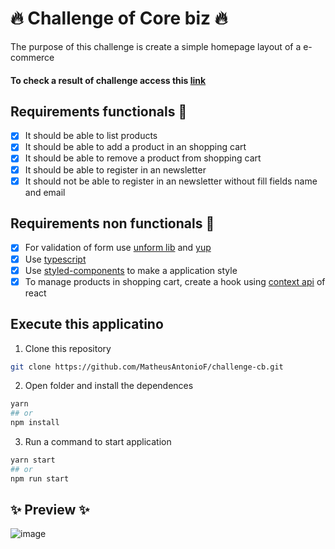 # 🔥 Challenge of Core biz 🔥

The purpose of this challenge is create a simple homepage layout of a e-commerce

#### To check a result of challenge access this [link](https://festive-austin-f007b1.netlify.app/)

## Requirements functionals 👷

- [x] It should be able to list products
- [x] It should be able to add a product in an shopping cart
- [x] It should be able to remove a product from shopping cart
- [x] It should be able to register in an newsletter
- [x] It should not be able to register in an newsletter without fill fields name and email

## Requirements non functionals 👷

- [x] For validation of form use [unform lib](https://github.com/unform/unform) and [yup](https://github.com/jquense/yup)
- [x] Use [typescript](https://github.com/microsoft/TypeScript)
- [x] Use [styled-components](https://github.com/styled-components/styled-components) to make a application style
- [x] To manage products in shopping cart, create a hook using [context api](https://pt-br.reactjs.org/docs/context.html) of react

## Execute this applicatino

1. Clone this repository

```bash
git clone https://github.com/MatheusAntonioF/challenge-cb.git

```

2. Open folder and install the dependences

```bash
yarn
## or
npm install
```

3. Run a command to start application

```bash
yarn start
## or
npm run start
```

## ✨ Preview ✨

![image](https://user-images.githubusercontent.com/40186689/118433915-73502c00-b6b2-11eb-927b-e5ee453a17d2.png)
